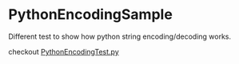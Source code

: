PythonEncodingSample
====================

Different test to show how python string encoding/decoding works.

checkout [PythonEncodingTest.py](https://github.com/drfmunoz/PythonEncodingSample/blob/master/test/PythonEncodingTest.py)

